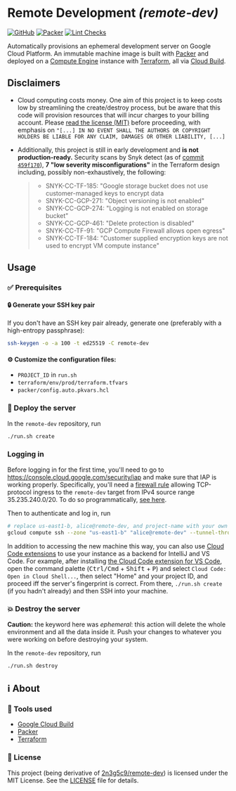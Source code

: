 # Remote Development _(remote-dev)_

[![GitHub](https://img.shields.io/github/license/gmarmstrong/remote-dev)](https://github.com/gmarmstrong/remote-dev/blob/main/LICENSE) [![Packer](https://github.com/gmarmstrong/remote-dev/actions/workflows/packer.yml/badge.svg)](https://github.com/gmarmstrong/remote-dev/actions/workflows/packer.yml) [![Lint Checks](https://github.com/gmarmstrong/remote-dev/actions/workflows/tflint.yml/badge.svg)](https://github.com/gmarmstrong/remote-dev/actions/workflows/tflint.yml)

Automatically provisions an ephemeral development server on Google Cloud
Platform. An immutable machine image is built with [Packer](https://packer.io/)
and deployed on a [Compute Engine](https://cloud.google.com/compute) instance
with [Terraform](https://www.terraform.io/), all via [Cloud
Build](https://cloud.google.com/cloud-build).

## Disclaimers

- Cloud computing costs money. One aim of this project is to
keep costs low by streamlining the create/destroy process, but be aware
that this code will provision resources that will incur charges to your
billing account. Please [read the license (MIT)](LICENSE) before
proceeding, with emphasis on
`"[...] IN NO EVENT SHALL THE AUTHORS OR COPYRIGHT HOLDERS BE LIABLE FOR ANY CLAIM, DAMAGES OR OTHER LIABILITY, [...]`

- Additionally, this project is still in early development and **is not production-ready.** Security scans by
Snyk detect (as of
[commit `459f170`](https://github.com/gmarmstrong/remote-dev/tree/459f17028747ebd3f8778dd2f5296e3f5cd000dd)),
**7 "low severity misconfigurations"** in the Terraform design including, possibly non-exhaustively, the following:

  > - SNYK-CC-TF-185: "Google storage bucket does not use customer-managed keys to encrypt data
  > - SNYK-CC-GCP-271: "Object versioning is not enabled"
  > - SNYK-CC-GCP-274: "Logging is not enabled on storage bucket"
  > - SNYK-CC-GCP-461: "Delete protection is disabled"
  > - SNYK-CC-TF-91: "GCP Compute Firewall allows open egress"
  > - SNYK-CC-TF-184: "Customer supplied encryption keys are not used to encrypt VM compute instance"

## Usage

### :white_check_mark: Prerequisites

#### :lock: Generate your SSH key pair

If you don't have an SSH key pair already, generate one (preferably with a
high-entropy passphrase):

```bash
ssh-keygen -o -a 100 -t ed25519 -C remote-dev
```

#### :gear: Customize the configuration files:

  - `PROJECT_ID` in `run.sh`
  - `terraform/env/prod/terraform.tfvars`
  - `packer/config.auto.pkvars.hcl`

### :rocket: Deploy the server

In the `remote-dev` repository, run

```bash
./run.sh create
```

### Logging in

Before logging in for the first time, you'll need to go to
<https://console.cloud.google.com/security/iap> and make sure that IAP is
working properly. Specifically, you'll need a [firewall
rule](https://console.cloud.google.com/networking/firewalls) allowing
TCP-protocol ingress to the `remote-dev` target from IPv4 source range
35.235.240.0/20. To do so programmatically,
[see here](https://cloud.google.com/vpc/docs/using-firewalls#gcloud).

Then to authenticate and log in, run

```bash
# replace us-east1-b, alice@remote-dev, and project-name with your own values
gcloud compute ssh --zone "us-east1-b" "alice@remote-dev" --tunnel-through-iap --project "project-name"
```

In addition to accessing the new machine this way, you can also use
[Cloud Code extensions](https://cloud.google.com/code/docs) to use your
instance as a backend for IntelliJ and VS Code. For example, after installing
[the Cloud Code extension for VS Code](https://marketplace.visualstudio.com/items?itemName=GoogleCloudTools.cloudcode),
open the command palette (<kbd>Ctrl/Cmd</kbd> + <kbd>Shift</kbd> + <kbd>P</kbd>)
and select `Cloud Code: Open in Cloud Shell...`, then select "Home" and your project
ID, and proceed iff the server's fingerprint is correct. From there, `./run.sh create`
(if you hadn't already) and then SSH into your machine.

### :collision: Destroy the server

**Caution:** the keyword here was _ephemeral_: this action will delete the whole
environment and all the data inside it. Push your changes to whatever you
were working on before destroying your system.

In the `remote-dev` repository, run

```bash
./run.sh destroy
```

## :information_source: About

### :toolbox: Tools used

- [Google Cloud Build](https://cloud.google.com/build)
- [Packer](https://www.packer.io/)
- [Terraform](https://www.terraform.io/)

### :page_with_curl: License

This project (being derivative of
[2n3g5c9/remote-dev](https://github.com/2n3g5c9/remote-dev)) is licensed under
the MIT License. See the [LICENSE](LICENSE) file for details.
